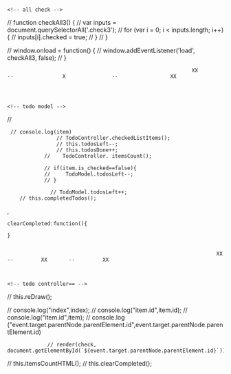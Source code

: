                                                                                         <!-- all check -->

// function checkAll3() {
//     var inputs = document.querySelectorAll('.check3');
//     for (var i = 0; i < inputs.length; i++) {
//         inputs[i].checked = true;
//     }
// }

// window.onload = function() {
//     window.addEventListener('load', checkAll3, false);
// }


                                                                XX              --                X               --                 XX



                                                                                        <!-- todo model -->

//
    



<!-- toggle -->

     // console.log(item)
                    // TodoController.checkedListItems();
                    // this.todosLeft--;
                    // this.todosDone++;
                //    TodoController. itemsCount();        

<!-- remove todo  -->


                // if(item.is_checked==false){
                //     TodoModel.todosLeft--;
                // }

<!-- add todo -->
                  // TodoModel.todosLeft++;
        // this.completedTodos();


  ,
  
    clearCompleted:function(){
       
    }


                                                                        XX      --         XX       --         XX
                                                                        
                                                                        
                                                                                <!-- todo controller== -->






<!-- clearcompleted -->
 // this.reDraw();


<!-- checked list items -->

// console.log("index",index);
                // console.log("item.id",item.id);
                // console.log("item.id",item);
                // console.log  ("event.target.parentNode.parentElement.id",event.target.parentNode.parentElement.id)

                 // render(check, document.getElementById(`${event.target.parentNode.parentElement.id}`));


<!-- redraw -->
// this.itemsCountHTML();
                // this.clearCompleted();
                